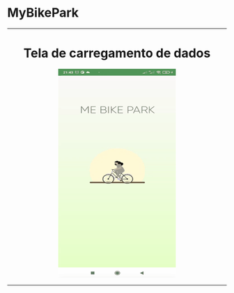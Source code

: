 # MyBikePark

<hr>
<div align="center" >
	<h1>Tela de carregamento de dados</h1>
	<img src="gifMeuApp.gif" width="270" height="480" />
 </div>
<hr>
